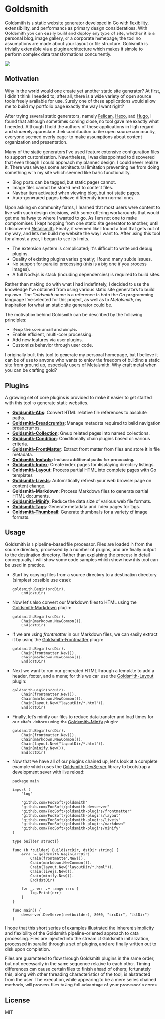 # Goldsmith #

Goldsmith is a static website generator developed in Go with flexibility, extensibility, and performance as primary
design considerations. With Goldsmith you can easily build and deploy any type of site, whether it is a personal blog,
image gallery, or a corporate homepage; the tool no assumptions are made about your layout or file structure. Goldsmith
is trivially extensible via a plugin architecture which makes it simple to perform complex data transformations
concurrently.

![](https://foosoft.net/projects/goldsmith/img/gold.png)

## Motivation ##

Why in the world would one create yet another static site generator? At first, I didn't think I needed to; after all,
there is a wide variety of open source tools freely available for use. Surely one of these applications would allow me
to build my portfolio page exactly the way I want right?

After trying several static generators, namely [Pelican](http://blog.getpelican.com/), [Hexo](https://hexo.io/), and
[Hugo](https://gohugo.io/), I found that although sometimes coming close, no tool gave me exactly what I needed.
Although I hold the authors of these applications in high regard and sincerely appreciate their contribution to the open
source community, everyone seemed overly eager to make assumptions about content organization and presentation.

Many of the static generators I've used feature extensive configuration files to support customization. Nevertheless, I
was disappointed to discovered that even though I could approach my planned design, I could never realize it. There was
always some architectural limitation preventing me from doing something with my site which seemed like basic
functionality.

*   Blog posts can be tagged, but static pages cannot.
*   Image files cannot be stored next to content files.
*   Navbar item activated when viewing blog, but not static pages.
*   Auto-generated pages behave differently from normal ones.

Upon asking on community forms, I learned that most users were content to live with such design decisions, with some
offering workarounds that would get me halfway to where I wanted to go. As I am not one to make compromises, I kept
hopping from one static site generator to another, until I discovered [Metalsmith](http://www.metalsmith.io/). Finally,
it seemed like I found a tool that gets out of my way, and lets me build my website the way I want to. After using this
tool for almost a year, I began to see its limits.

*   The extension system is complicated; it's difficult to write and debug plugins.
*   Quality of existing plugins varies greatly; I found many subtle issues.
*   No support for parallel processing (this is a big one if you process images).
*   A full Node.js is stack (including dependencies) is required to build sites.

Rather than making do with what I had indefinitely, I decided to use the knowledge I've obtained from using various
static site generators to build my own. The *Goldsmith* name is a reference to both the *Go* programming language I've
selected for this project, as well as to *Metalsmith*, my inspiration for what an static site generator could be.

The motivation behind Goldsmith can be described by the following principles:

*   Keep the core small and simple.
*   Enable efficient, multi-core processing.
*   Add new features via user plugins.
*   Customize behavior through user code.

I originally built this tool to generate my personal homepage, but I believe it can be of use to anyone who wants to
enjoy the freedom of building a static site from ground up, especially users of Metalsmith. Why craft metal when you can
be crafting gold?

## Plugins ##

A growing set of core plugins is provided to make it easier to get started with this tool to generate static websites.

*   **[Goldsmith-Abs](https://foosoft.net/projects/goldsmith-plugins/abs/)**: Convert HTML relative file references to absolute paths.
*   **[Goldsmith-Breadcrumbs](https://foosoft.net/projects/goldsmith-plugins/breadcrumbs/)**: Manage metadata required to build navigation breadcrumbs.
*   **[Goldsmith-Collection](https://foosoft.net/projects/goldsmith-plugins/collection/)**: Group related pages into named collections.
*   **[Goldsmith-Condition](https://foosoft.net/projects/goldsmith-plugins/condition/)**: Conditionally chain plugins based on various criteria.
*   **[Goldsmith-FrontMatter](https://foosoft.net/projects/goldsmith-plugins/frontmatter/)**: Extract front matter from files and store it in file metadata.
*   **[Goldsmith-Include](https://foosoft.net/projects/goldsmith-plugins/include/)**: Include additional paths for processing.
*   **[Goldsmith-Index](https://foosoft.net/projects/goldsmith-plugins/index/)**: Create index pages for displaying directory listings.
*   **[Goldsmith-Layout](https://foosoft.net/projects/goldsmith-plugins/layout/)**: Process partial HTML into complete pages with Go templates.
*   **[Goldsmith-LiveJs](https://foosoft.net/projects/goldsmith-plugins/livejs/)**: Automatically refresh your web browser page on content change.
*   **[Goldsmith-Markdown](https://foosoft.net/projects/goldsmith-plugins/markdown/)**: Process Markdown files to generate partial HTML documents.
*   **[Goldsmith-Minify](https://foosoft.net/projects/goldsmith-plugins/minify/)**: Reduce the data size of various web file formats.
*   **[Goldsmith-Tags](https://foosoft.net/projects/goldsmith-plugins/tags/)**: Generate metadata and index pages for tags.
*   **[Goldsmith-Thumbnail](https://foosoft.net/projects/goldsmith-plugins/thumbnail/)**: Generate thumbnails for a variety of image formats.

## Usage ##

Goldsmith is a pipeline-based file processor. Files are loaded in from the source directory, processed by a number of
plugins, and are finally output to the destination directory. Rather than explaining the process in detail conceptually,
I will show some code samples which show how this tool can be used in practice.

*   Start by copying files from a source directory to a destination directory (simplest possible use case):

    ```
    goldsmith.Begin(srcDir).
        End(dstDir)
    ```

*   Now let's also convert our Markdown files to HTML using the [Goldsmith-Markdown](https://foosoft.net/projects/goldsmith-plugins/markdown)
    plugin:

    ```
    goldsmith.Begin(srcDir).
        Chain(markdown.NewCommon()).
        End(dstDir)
    ```

*   If we are using *frontmatter* in our Markdown files, we can easily extract it by using the
    [Goldsmith-Frontmatter](https://foosoft.net/projects/goldsmith-plugins/frontmatter) plugin:

    ```
    goldsmith.Begin(srcDir).
		Chain(frontmatter.New()).
        Chain(markdown.NewCommon()).
        End(dstDir)
    ```

*   Next we want to run our generated HTML through a template to add a header, footer, and a menu; for this we can use
    the [Goldsmith-Layout](https://foosoft.net/projects/goldsmith-plugins/layout) plugin:

    ```
    goldsmith.Begin(srcDir).
		Chain(frontmatter.New()).
        Chain(markdown.NewCommon()).
        Chain(layout.New("layoutDir/*.html")).
        End(dstDir)
    ```

*   Finally, let's minify our files to reduce data transfer and load times for our site's visitors using the
    [Goldsmith-Minify](https://foosoft.net/projects/goldsmith-plugins/minify) plugin:

    ```
    goldsmith.Begin(srcDir).
		Chain(frontmatter.New()).
        Chain(markdown.NewCommon()).
        Chain(layout.New("layoutDir/*.html")).
		Chain(minify.New()).
        End(dstDir)
    ```

*   Now that we have all of our plugins chained up, let's look at a complete example which uses the
    [Goldsmith-DevServer](https://foosoft.net/projects/goldsmith-devserver) library to bootstrap a development sever with live reload:

    ```
    package main

    import (
        "log"

        "github.com/FooSoft/goldsmith"
        "github.com/FooSoft/goldsmith-devserver"
        "github.com/FooSoft/goldsmith-plugins/frontmatter"
        "github.com/FooSoft/goldsmith-plugins/layout"
        "github.com/FooSoft/goldsmith-plugins/livejs"
        "github.com/FooSoft/goldsmith-plugins/markdown"
        "github.com/FooSoft/goldsmith-plugins/minify"
    )

    type builder struct{}

    func (b *builder) Build(srcDir, dstDir string) {
        errs := goldsmith.Begin(srcDir).
            Chain(frontmatter.New()).
            Chain(markdown.NewCommon()).
            Chain(layout.New("layoutDir/*.html")).
            Chain(livejs.New()).
            Chain(minify.New()).
            End(dstDir)

        for _, err := range errs {
            log.Print(err)
        }
    }

    func main() {
        devserver.DevServe(new(builder), 8080, "srcDir", "dstDir")
    }
    ```

I hope that this short series of examples illustrated the inherent simplicity and flexibility of the Goldsmith
pipeline-oriented approach to data processing. Files are injected into the stream at Goldsmith initialization, processed
in parallel through a set of plugins, and are finally written out to disk upon completion.

Files are guaranteed to flow through Goldsmith plugins in the same order, but not necessarily in the same sequence
relative to each other. Timing differences can cause certain files to finish ahead of others; fortunately this, along
with other threading characteristics of the tool, is abstracted from the user. The execution, while appearing to be a
mere series chained methods, will process files taking full advantage of your processor's cores.

## License ##

MIT
